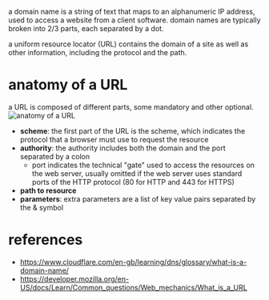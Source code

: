a domain name is a string of text that maps to an alphanumeric IP address, used to access a website from a client software. domain names are typically broken into 2/3 parts, each separated by a dot.

a uniform resource locator (URL) contains the domain of a site as well as other information, including the protocol and the path.

# anatomy of a URL
a URL is composed of different parts, some mandatory and other optional.
![anatomy of a URL](https://developer.mozilla.org/en-US/docs/Learn/Common_questions/Web_mechanics/What_is_a_URL/mdn-url-all.png)

- **scheme**: the first part of the URL is the scheme, which indicates the protocol that a browser must use to request the resource
- **authority**: the authority includes both the domain and the port separated by a colon
	- port indicates the technical "gate" used to access the resources on the web server, usually omitted if the web server uses standard ports of the HTTP protocol (80 for HTTP and 443 for HTTPS)
- **path to resource**
- **parameters**: extra parameters are a list of key value pairs separated by the & symbol

# references
- https://www.cloudflare.com/en-gb/learning/dns/glossary/what-is-a-domain-name/
- https://developer.mozilla.org/en-US/docs/Learn/Common_questions/Web_mechanics/What_is_a_URL
